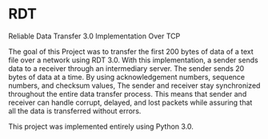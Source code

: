 # RDT
Reliable Data Transfer 3.0 Implementation Over TCP

The goal of this Project was to transfer the first 200 bytes of data of a text file over a network using RDT 3.0. With this implementation, a sender sends data to
a receiver through an intermediary server. The sender sends 20 bytes of data at a time. By using acknowledgement numbers, sequence numbers, and checksum values,
The sender and receiver stay synchronized throughout the entire data transfer process. This means that sender and receiver can handle corrupt, delayed, and lost packets
while assuring that all the data is transferred without errors.

This project was implemented entirely using Python 3.0.
